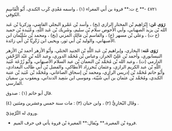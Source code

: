 ٤٧٢١ -** خ ت:** فروة بن أَبي المغراء (١) ، واسمه مَعْدِي كَرِب الكندي، أَبُو الْقَاسِمِ الكوفي.

**رَوَى عَن:** إِبْرَاهِيم بْن المختار الرازي (بخ) ، وأسد بْن عَمْرو البجلي القاضي، وزكريا بْن عَبد الله بْن يزيد الصهباني، وأبي الأَحوص سلام بْن سليم، وشَرِيك بْن عَبد اللَّهِ، وعُبَيدة بْن حميد (خ ت) ، وعلي بْن مسهر (خ) ، والقاسم بْن مَالِك المزني (بخ) ، ومحمد بْن سُلَيْمان ابن الأصبهاني، والوليد بْن أَبي ثور، ويحيى ابن زَكَرِيَّا بْن أَبي زائدة.

**رَوَى عَنه:** البخاري، وإبراهيم بْن عَبد اللَّهِ بْن الجنيد الختلي، وأَبُو الأزهر أحمد بْن الأزهر النيسابوري، وأحمد بْن عَلِيّ الخراز، وعباس بْن مُحَمَّد الدوري، وعبد الله بْن عَبْد الرَّحْمَنِ الدارمي (ت) ، وعبد الله بْن مُحَمَّد بْن النعمان بْن عبد السلام الأصبهاني، وأَبُو زُرْعَة عُبَيد اللَّهِ بْن عبد الكريم الرازي، وعثمان بْنخرزاد الأنطاكي، والفضل بْن أَبي طالب البغدادي، وأَبُو حاتم مُحَمَّد بْن إدريس الرازي، ومحمد بْن إسحاق الصاغاني، ومُحَمَّد بْن عُبَيد بْن عتبة الكندي، ومُحَمَّد بْن عثمان بن أَبي شَيْبَة، وموسى ابن سَعِيد الدنداني، ويعقوب بن سفيان الفارسي.

قال أبو حاتم (١) : صدوق.

وقَال البُخارِيُّ (٢) ، وابن حبان (٣) : مات سنة خمس وعشرين ومئتين (٤) .

وروى له التِّرْمِذِيّ.

- فروة بْن المغيرة،** ويُقال:** المغيرة بْن فروة يأتي في حرف الميم.